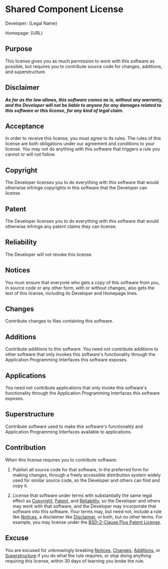 # Shared Component License

Developer: {Legal Name}

Homepage: {URL}

## Purpose

This license gives you as much permission to work with this software as possible, but requires you to contribute source code for changes, additions, and superstructure.

## Disclaimer

***As far as the law allows, this software comes as is, without any warranty, and the Developer will not be liable to anyone for any damages related to this software or this license, for any kind of legal claim.***

## Acceptance

In order to receive this license, you must agree to its rules.  The rules of this license are both obligations under our agreement and conditions to your license.  You may not do anything with this software that triggers a rule you cannot or will not follow.

## Copyright

The Developer licenses you to do everything with this software that would otherwise infringe copyrights in this software that the Developer can license.

## Patent

The Developer licenses you to do everything with this software that would otherwise infringe any patent claims they can license.

## Reliability

The Developer will not revoke this license.

## Notices

You must ensure that everyone who gets a copy of this software from you, in source code or any other form, with or without changes, also gets the text of this license, including its Developer and Homepage lines.

## Changes

Contribute changes to files containing this software.

## Additions

Contribute additions to this software.  You need not contribute additions to other software that only invokes this software's functionality through the Application Programming Interfaces this software exposes.

## Applications

You need not contribute applications that only invoke this software's functionality through the Application Programming Interfaces this software exposes.

## Superstructure

Contribute software used to make this software's functionality and Application Programming Interfaces available to applications.

## Contribution

When this license requires you to contribute software:

1.  Publish all source code for that software, in the preferred form for making changes, through a freely accessible distribution system widely used for similar source code, so the Developer and others can find and copy it.

2.  License that software under terms with substantially the same legal effect as [Copyright](#patent), [Patent](#patent), and [Reliability](#reliability), so the Developer and others may work with that software, and the Developer may incorporate that software into this software.  Your terms may, but need not, include a rule like [Notices](#notices), a disclaimer like [Disclaimer](#disclaimer), or both, but no other terms.  For example, you may license under the [BSD-2-Clause Plus Patent License](https://spdx.org/licenses/BSD-2-Clause-Patent.html).

## Excuse

You are excused for unknowingly breaking [Notices](#notices), [Changes](#changes), [Additions](#additions), or [Superstructure](#superstructure) if you do what the rule requires, or stop doing anything requiring this license, within 30 days of learning you broke the rule.

